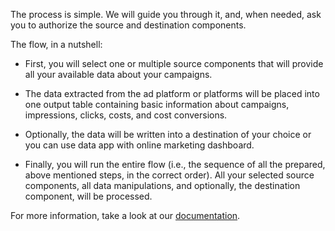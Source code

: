 The process is simple. We will guide you through it, and, when needed, ask you to authorize the source and destination components.

The flow, in a nutshell:

- First, you will select one or multiple source components that will provide all your available data about your campaigns. 

- The data extracted from the ad platform or platforms will be placed into one output table containing basic information about campaigns, impressions, clicks, costs, and cost conversions.

- Optionally, the data will be written into a destination of your choice or you can use data app with online marketing dashboard.

- Finally, you will run the entire flow (i.e., the sequence of all the prepared, above mentioned steps, in the correct order). All your selected source components, all data manipulations, and optionally, the destination component, will be processed.

For more information, take a look at our [documentation](https://help.keboola.com/templates/marketing-platforms/).



